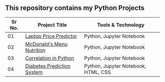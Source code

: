 ## This repository contains my Python Projects

|Sr No.| Project Title | Tools & Technology |
|------|---------------|------------|
|01|[Laptop Price Predictor](https://github.com/jatin8570/Laptop_Price_Predictor)|Python, Jupyter Notebook|
|02|[McDonald's Menu Nutrition](https://github.com/jatin8570/Python_Projects/tree/main/McDonald_Menu_Nutrition_EDA)|Python, Jupyter Notebook|
|03|[Correlation in Python](https://github.com/jatin8570/Correlation_in_Python)|Python, Jupyter Notebook|
|04|[Diabetes Prediction System](https://github.com/jatin8570/Diabetes_Prediction_System)|Python, Jupyter Notebook, HTML, CSS|


<!--|01|[Business Insights 360](https://github.com/abhijeetk597/bi-dashboards/tree/main/Business-Insights-360)|Power BI|-->
